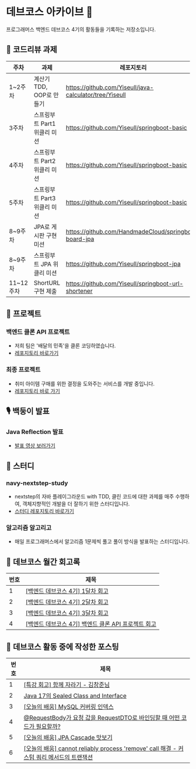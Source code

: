 # 데브코스 아카이브 🐾
프로그래머스 백엔드 데브코스 4기의 활동들을 기록하는 저장소입니다.

## 🌱 코드리뷰 과제
|주차|과제|레포지토리|PR|
|------|---|----|----|
|1~2주차|계산기 TDD, OOP로 만들기|https://github.com/Yiseull/java-calculator/tree/Yiseull|[#179](https://github.com/prgrms-be-devcourse/java-calculator/pull/179)|
|3주차|스프링부트 Part1 위클리 미션|https://github.com/Yiseull/springboot-basic|[#679](https://github.com/prgrms-be-devcourse/springboot-basic/pull/679)|
|4주차|스프링부트 Part2 위클리 미션|https://github.com/Yiseull/springboot-basic|[#742](https://github.com/prgrms-be-devcourse/springboot-basic/pull/742)|
|5주차|스프링부트 Part3 위클리 미션|https://github.com/Yiseull/springboot-basic|[#816](https://github.com/prgrms-be-devcourse/springboot-basic/pull/816)|
|8~9주차|JPA로 게시판 구현 미션|https://github.com/HandmadeCloud/springboot-board-jpa|[#255](https://github.com/prgrms-be-devcourse/springboot-board-jpa/pull/255)|
|8~9주차|스프링부트 JPA 위클리 미션|https://github.com/Yiseull/springboot-jpa|[#327](https://github.com/prgrms-be-devcourse/springboot-jpa/pull/327)|
|11~12주차|ShortURL 구현 제출|https://github.com/Yiseull/springboot-url-shortener|[#39](https://github.com/prgrms-be-devcourse/springboot-url-shortener/pull/39)|

## 🌿 프로젝트
### 백엔드 클론 API 프로젝트
- 저희 팀은 '배달의 민족'을 클론 코딩하였습니다.
- [레포지토리 바로가기](https://github.com/prgrms-be-devcourse/BE-04-HiMin)

### 최종 프로젝트
- 취미 아이템 구매를 위한 결정을 도와주는 서비스를 개발 중입니다.
- [레포지토리 바로 가기](https://github.com/bucket-back/bucket-back-backend)

## 🎙️ 백둥이 발표
### Java Reflection 발표
- [발표 영상 보러가기](https://youtu.be/C4zgCe0JZcE?si=dDaG7LwM7EHoD97s)

## 🌈 스터디
### navy-nextstep-study
- nextstep의 자바 플레이그라운드 with TDD, 클린 코드에 대한 과제를 매주 수행하여, 객체지향적인 개발을 더 잘하기 위한 스터디입니다.
- [스터디 레포지토리 바로가기](https://github.com/navy-nextstep-study)

### 알고리즘 알고리고
- 매일 프로그래머스에서 알고리즘 1문제씩 풀고 풀이 방식을 발표하는 스터디입니다.

## 🍒 데브코스 월간 회고록
|번호|제목|
|------|---|
|1|[[백엔드 데브코스 4기] 1달차 회고](https://yiseull.tistory.com/5)|
|2|[[백엔드 데브코스 4기] 2달차 회고](https://yiseull.tistory.com/10)|
|3|[[백엔드 데브코스 4기] 3달차 회고](https://yiseull.tistory.com/18)|
|4|[[백엔드 데브코스 4기] 백엔드 클론 API 프로젝트 회고](https://yiseull.tistory.com/19)|

## 💜 데브코스 활동 중에 작성한 포스팅
|번호|제목|
|------|---|
|1|[[특강 회고] 함께 자라기 - 김창준님](https://yiseull.tistory.com/5)|
|2|[Java 17의 Sealed Class and Interface](https://yiseull.tistory.com/5)|
|3|[[오늘의 배움] MySQL 커버링 인덱스](https://yiseull.tistory.com/21)|
|4|[@RequestBody가 요청 값을 RequestDTO로 바인딩할 때 어떤 코드가 필요할까?](https://yiseull.tistory.com/23)|
|5|[[오늘의 배움] JPA Cascade 맛보기](https://yiseull.tistory.com/24)|
|6|[[오늘의 배움] cannot reliably process 'remove' call 해결 - 커스텀 쿼리 메서드의 트랜잭션](https://yiseull.tistory.com/25)|

